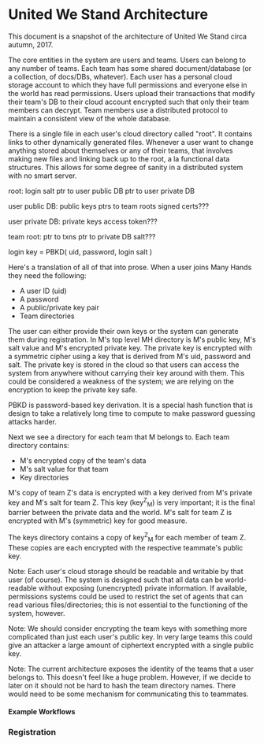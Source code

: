 United We Stand Architecture
=======================

This document is a snapshot of the architecture of United We Stand circa autumn, 2017.

The core entities in the system are users and teams.
Users can belong to any number of teams.
Each team has some shared document/database (or a collection, of docs/DBs, whatever).
Each user has a personal cloud storage account to which they have full permissions and everyone else in the world has read permissions.
Users upload their transactions that modify their team's DB to their cloud account encrypted such that only their team members can decrypt.
Team members use a distributed protocol to maintain a consistent view of the whole database.

There is a single file in each user's cloud directory called "root".
It contains links to other dynamically generated files.
Whenever a user want to change anything stored about themselves or any of their teams, that involves making new files and linking back up to the root, a la functional data structures.
This allows for some degree of sanity in a distributed system with no smart server.

root:
  login salt
  ptr to user public DB
  ptr to user private DB

user public DB:
  public keys
  ptrs to team roots
  signed certs???

user private DB:
  private keys
  access token???

team root:
  ptr to txns
  ptr to private DB
  salt???

login key = PBKD( uid, password, login salt )

Here's a translation of all of that into prose.
When a user joins Many Hands they need the following:
- A user ID (uid)
- A password
- A public/private key pair
- Team directories

The user can either provide their own keys or the system can generate them during registration.
In M's top level MH directory is M's public key, M's salt value and M's encrypted private key.
The private key is encrypted with a symmetric cipher using a key that is derived from M's uid, password and salt.
The private key is stored in the cloud so that users can access the system from anywhere without carrying their key around with them.
This could be considered a weakness of the system; we are relying on the encryption to keep the private key safe.

PBKD is password-based key derivation.
It is a special hash function that is design to take a relatively long time to compute to make password guessing attacks harder.

Next we see a directory for each team that M belongs to.
Each team directory contains:
- M's encrypted copy of the team's data
- M's salt value for that team
- Key directories

M's copy of team Z's data is encrypted with a key derived from M's private key and M's salt for team Z.
This key (key<sup>Z</sup><sub>M</sub>) is very important; it is the final barrier between the private data and the world.
M's salt for team Z is encrypted with M's (symmetric) key for good measure.

The keys directory contains a copy of key<sup>Z</sup><sub>M</sub> for each member of team Z.
These copies are each encrypted with the respective teammate's public key.

Note: Each user's cloud storage should be readable and writable by that user (of course).
The system is designed such that all data can be world-readable without exposing (unencrypted) private information.
If available, permissions systems could be used to restrict the set of agents that can read various files/directories; this is not essential to the functioning of the system, however.

Note: We should consider encrypting the team keys with something more complicated than just each user's public key.
In very large teams this could give an attacker a large amount of ciphertext encrypted with a single public key.

Note: The current architecture exposes the identity of the teams that a user belongs to.
This doesn't feel like a huge problem.
However, if we decide to later on it should not be hard to hash the team directory names.
There would need to be some mechanism for communicating this to teammates.

#### Example Workflows

### Registration

